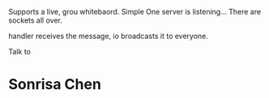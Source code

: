 

Supports a live, grou whitebaord.
Simple
One server is listening...
There are sockets all over.

handler receives the message, io broadcasts it to everyone.

Talk to
# Sonrisa Chen
